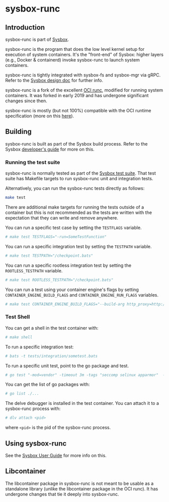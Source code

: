 # sysbox-runc

## Introduction

sysbox-runc is part of [Sysbox](../README.md).

sysbox-runc is the program that does the low level kernel setup for execution of
system containers. It's the "front-end" of Sysbox: higher layers (e.g., Docker &
containerd) invoke sysbox-runc to launch system containers.

sysbox-runc is tightly integrated with sysbox-fs and sysbox-mgr via
gRPC. Refer to the [Sysbox design doc](../docs/user-guide/design.md) for
further info.

sysbox-runc is a fork of the excellent [OCI runc](https://github.com/opencontainers/runc),
modified for running system containers. It was forked in early 2019 and has undergone
significant changes since then.

sysbox-runc is mostly (but not 100%) compatible with the OCI runtime specification (more on this
[here](../docs/user-guide/design.md#sysbox-oci-compatibility)).

## Building

sysbox-runc is built as part of the Sysbox build process. Refer to the Sysbox
[developer's guide](../docs/developers-guide.md) for more on this.

### Running the test suite

sysbox-runc is normally tested as part of the [Sysbox test suite](../docs/developers-guide.md#sysbox-testing). That test
suite has Makefile targets to run sysbox-runc unit and integration tests.

Alternatively, you can run the sysbox-runc tests directly as follows:

```bash
make test
```

There are additional make targets for running the tests outside of a container but this is
not recommended as the tests are written with the expectation that they can write and
remove anywhere.

You can run a specific test case by setting the `TESTFLAGS` variable.

```bash
# make test TESTFLAGS="-run=SomeTestFunction"
```

You can run a specific integration test by setting the `TESTPATH` variable.

```bash
# make test TESTPATH="/checkpoint.bats"
```

You can run a specific rootless integration test by setting the `ROOTLESS_TESTPATH` variable.

```bash
# make test ROOTLESS_TESTPATH="/checkpoint.bats"
```

You can run a test using your container engine's flags by setting `CONTAINER_ENGINE_BUILD_FLAGS` and `CONTAINER_ENGINE_RUN_FLAGS` variables.

```bash
# make test CONTAINER_ENGINE_BUILD_FLAGS="--build-arg http_proxy=http://yourproxy/" CONTAINER_ENGINE_RUN_FLAGS="-e http_proxy=http://yourproxy/"
```

### Test Shell

You can get a shell in the test container with:

```bash
# make shell
```

To run a specific integration test:

```bash
# bats -t tests/integration/sometest.bats
```

To run a specific unit test, point to the go package and test.

```bash
# go test "-mod=vendor" -timeout 3m -tags "seccomp selinux apparmor"  -v github.com/opencontainers/runc/libcontainer/integration -run TestEnter
```

You can get the list of go packages with:

```bash
# go list ./...
```

The delve debugger is installed in the test container. You can attach it to a sysbox-runc process with:

```bash
# dlv attach <pid>
```

where `<pid>` is the pid of the sysbox-runc process.

## Using sysbox-runc

See the [Sysbox User Guide](../docs/user-guide/deploy.md) for more info on this.

## Libcontainer

The libcontainer package in sysbox-runc is not meant to be usable as a
standalone library (unlike the libcontainer package in the OCI runc). It has
undergone changes that tie it deeply into sysbox-runc.
